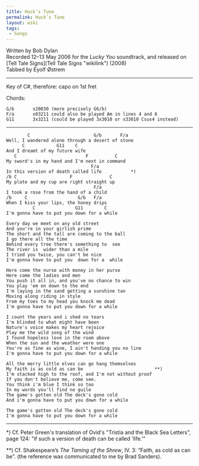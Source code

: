 ```yaml
---
title: Huck’s Tune
permalink: Huck’s Tune
layout: wiki
tags:
 - Songs
---
```


Written by Bob Dylan  
Recorded 12–13 May 2006 for the *Lucky You* soundtrack, and released on
[Tell Tale Signs](Tell Tale Signs "wikilink") (2008)  
Tabbed by Eyolf Østrem

* * * * *

Key of C\#, therefore: capo on 1st fret

Chords:

    G/b       x20030 (more precisely G6/b)
    F/a       x03211 could also be played Am in lines 4 and 6
    G11       3x3211 (could be played 3x3010 or x33010 Csus4 instead)

* * * * *

            C                        G/b       F/a
    Well, I wandered alone through a desert of stone
          C            G11    C
    And I dreamt of my future wife
       C                          F          C
    My sword's in my hand and I'm next in command
                                    F/a
    In this version of death called life           *)
    /b C                    F              C
    My plate and my cup are right straight up
                                     F/a
    I took a rose from the hand of a child
    /b     C                   G/b   F/a
    When I kiss your lips, the honey drips
              C               G11        C
    I'm gonna have to put you down for a while

    Every day we meet on any old street
    And you're in your girlish prime
    The short and the tall are coming to the ball
    I go there all the time
    Behind every tree there's something to  see
    The river is  wider than a mile
    I tried you twice, you can't be nice
    I'm gonna have to put you  down for a  while

    Here come the nurse with money in her purse
    Here come the ladies and men
    You push it all in, and you've no chance to win
    You play 'em on down to the end
    I'm laying in the sand getting a sunshine tan
    Moving along riding in style
    From my toes to my head you knock me dead
    I'm gonna have to put you down for a while

    I count the years and i shed no tears
    I'm blinded to what might have been
    Nature's voice makes my heart rejoice
    Play me the wild song of the wind
    I found hopeless love in the room above
    When the sun and the weather were one
    You're as fine as wine, I ain't handing you no line
    I'm gonna have to put you down for a while

    All the merry little elves can go hang themselves
    My faith is as cold as can be                           **)
    I'm stacked high to the roof, and I'm not without proof
    If you don't believe me, come see.
    You think i'm blue I think so too
    In my words you'll find no guile
    The game's gotten old The deck's gone cold
    And i'm gonna have to put you down for a while

    The game's gotten old The deck's gone cold
    I'm gonna have to put you down for a while

* * * * *

\*) Cf. Peter Green's translation of Ovid's "Tristia and the Black Sea
Letters", page 124: "if such a version of death can be called 'life.'"

\*\*) Cf. Shakespeare’s *The Taming of the Shrew*, IV. 3: “Faith, as
cold as can be”. (the reference was communicated to me by Brad Sanders).
